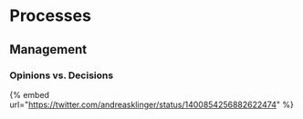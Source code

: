 # Processes

## Management

### Opinions vs. Decisions

{% embed url="https://twitter.com/andreasklinger/status/1400854256882622474" %}



